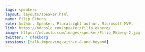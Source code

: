 ```yaml
---
tags: speakers
layout: layouts/speaker.html
name: Filip Ekberg
role: Author. Speaker. Pluralsight author. Microsoft MVP.
link: https://ndcoslo.com/speaker/filip-ekberg/
image: https://ndcoslo.com/images/speaker/Filip_Ekberg-2.jpg
twitter: ' @fekberg'
sessions: [talk-improving-with-c-8-and-beyond]
---
```

